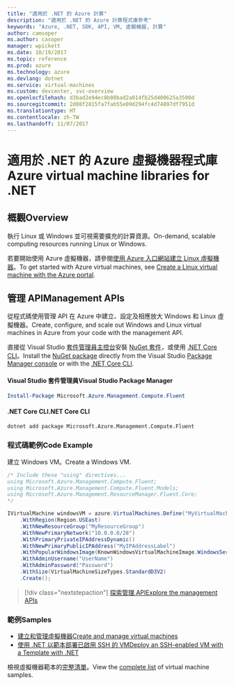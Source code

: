 ```yaml
---
title: "適用於 .NET 的 Azure 計算"
description: "適用於 .NET 的 Azure 計算程式庫參考"
keywords: "Azure, .NET, SDK, API, VM, 虛擬機器, 計算"
author: camsoper
ms.author: casoper
manager: wpickett
ms.date: 10/19/2017
ms.topic: reference
ms.prod: azure
ms.technology: azure
ms.devlang: dotnet
ms.service: virtual-machines
ms.custom: devcenter, svc-overview
ms.openlocfilehash: d3bad2e94ec8b08bad2a014fb25d400625a3590d
ms.sourcegitcommit: 2d08f2815fa7fab55e09d294fc4d74897df7951d
ms.translationtype: HT
ms.contentlocale: zh-TW
ms.lasthandoff: 11/07/2017
---
```

# <a name="azure-virtual-machine-libraries-for-net"></a><span data-ttu-id="654b3-104">適用於 .NET 的 Azure 虛擬機器程式庫</span><span class="sxs-lookup"><span data-stu-id="654b3-104">Azure virtual machine libraries for .NET</span></span>

## <a name="overview"></a><span data-ttu-id="654b3-105">概觀</span><span class="sxs-lookup"><span data-stu-id="654b3-105">Overview</span></span>

<span data-ttu-id="654b3-106">執行 Linux 或 Windows 並可視需要擴充的計算資源。</span><span class="sxs-lookup"><span data-stu-id="654b3-106">On-demand, scalable computing resources running Linux or Windows.</span></span>

<span data-ttu-id="654b3-107">若要開始使用 Azure 虛擬機器，請參閱[使用 Azure 入口網站建立 Linux 虛擬機器](https://review.docs.microsoft.com/en-us/azure/virtual-machines/linux/quick-create-portal)。</span><span class="sxs-lookup"><span data-stu-id="654b3-107">To get started with Azure virtual machines, see [Create a Linux virtual machine with the Azure portal](https://review.docs.microsoft.com/en-us/azure/virtual-machines/linux/quick-create-portal).</span></span>

## <a name="management-apis"></a><span data-ttu-id="654b3-108">管理 API</span><span class="sxs-lookup"><span data-stu-id="654b3-108">Management APIs</span></span>

<span data-ttu-id="654b3-109">從程式碼使用管理 API 在 Azure 中建立、設定及相應放大 Windows 和 Linux 虛擬機器。</span><span class="sxs-lookup"><span data-stu-id="654b3-109">Create, configure, and scale out Windows and Linux virtual machines in Azure from your code with the management API.</span></span>

<span data-ttu-id="654b3-110">直接從 Visual Studio [套件管理員主控台][PackageManager]安裝 [NuGet 套件](https://www.nuget.org/packages/Microsoft.Azure.Management.Compute.Fluent)，或使用 [.NET Core CLI][DotNetCLI]。</span><span class="sxs-lookup"><span data-stu-id="654b3-110">Install the [NuGet package](https://www.nuget.org/packages/Microsoft.Azure.Management.Compute.Fluent) directly from the Visual Studio [Package Manager console][PackageManager] or with the [.NET Core CLI][DotNetCLI].</span></span>

#### <a name="visual-studio-package-manager"></a><span data-ttu-id="654b3-111">Visual Studio 套件管理員</span><span class="sxs-lookup"><span data-stu-id="654b3-111">Visual Studio Package Manager</span></span>

```powershell
Install-Package Microsoft.Azure.Management.Compute.Fluent
```

#### <a name="net-core-cli"></a><span data-ttu-id="654b3-112">.NET Core CLI</span><span class="sxs-lookup"><span data-stu-id="654b3-112">.NET Core CLI</span></span>

```bash
dotnet add package Microsoft.Azure.Management.Compute.Fluent
```

### <a name="code-example"></a><span data-ttu-id="654b3-113">程式碼範例</span><span class="sxs-lookup"><span data-stu-id="654b3-113">Code Example</span></span>

<span data-ttu-id="654b3-114">建立 Windows VM。</span><span class="sxs-lookup"><span data-stu-id="654b3-114">Create a Windows VM.</span></span>

```csharp
/* Include these "using" directives...
using Microsoft.Azure.Management.Compute.Fluent;
using Microsoft.Azure.Management.Compute.Fluent.Models;
using Microsoft.Azure.Management.ResourceManager.Fluent.Core;
*/

IVirtualMachine windowsVM = azure.VirtualMachines.Define("MyVirtualMachine")
    .WithRegion(Region.USEast)
    .WithNewResourceGroup("MyResourceGroup")
    .WithNewPrimaryNetwork("10.0.0.0/28")
    .WithPrimaryPrivateIPAddressDynamic()
    .WithNewPrimaryPublicIPAddress("MyIPAddressLabel")
    .WithPopularWindowsImage(KnownWindowsVirtualMachineImage.WindowsServer2012R2Datacenter)
    .WithAdminUsername("UserName")
    .WithAdminPassword("Password")
    .WithSize(VirtualMachineSizeTypes.StandardD3V2)
    .Create();
```

> [!div class="nextstepaction"]
> [<span data-ttu-id="654b3-115">探索管理 API</span><span class="sxs-lookup"><span data-stu-id="654b3-115">Explore the management APIs</span></span>](https://docs.microsoft.com/en-us/dotnet/api/overview/azure/virtualmachines/management?view=azure-dotnet)

### <a name="samples"></a><span data-ttu-id="654b3-116">範例</span><span class="sxs-lookup"><span data-stu-id="654b3-116">Samples</span></span>

* [<span data-ttu-id="654b3-117">建立和管理虛擬機器</span><span class="sxs-lookup"><span data-stu-id="654b3-117">Create and manage virtual machines</span></span>](/dotnet/azure/dotnet-sdk-azure-virtual-machine-samples)
* [<span data-ttu-id="654b3-118">使用 .NET 以範本部署已啟用 SSH 的 VM</span><span class="sxs-lookup"><span data-stu-id="654b3-118">Deploy an SSH-enabled VM with a Template with .NET</span></span>](https://azure.microsoft.com/en-us/resources/samples/resource-manager-dotnet-template-deployment/)

<span data-ttu-id="654b3-119">檢視虛擬機器範本的[完整清單](https://azure.microsoft.com/en-us/resources/samples/?platform=dotnet&term=VM)。</span><span class="sxs-lookup"><span data-stu-id="654b3-119">View the [complete list](https://azure.microsoft.com/en-us/resources/samples/?platform=dotnet&term=VM) of virtual machine samples.</span></span>

[PackageManager]: https://docs.microsoft.com/nuget/tools/package-manager-console
[DotNetCLI]: https://docs.microsoft.com/dotnet/core/tools/dotnet-add-package
